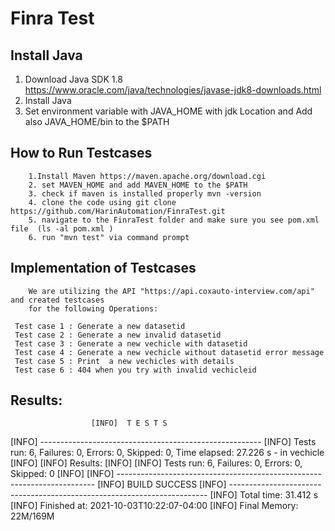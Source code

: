 # Finra Test
## Install Java
1. Download Java SDK 1.8 
        https://www.oracle.com/java/technologies/javase-jdk8-downloads.html
2. Install Java 
3. Set environment variable with JAVA_HOME with jdk Location and Add also JAVA_HOME/bin to the $PATH

## How to Run Testcases
 
        1.Install Maven https://maven.apache.org/download.cgi
        2. set MAVEN_HOME and add MAVEN_HOME to the $PATH
        3. check if maven is installed properly mvn -version
        4. clone the code using git clone https://github.com/HarinAutomation/FinraTest.git
        5. navigate to the FinraTest folder and make sure you see pom.xml file  (ls -al pom.xml )
        6. run "mvn test" via command prompt
  
        
## Implementation of Testcases 

        We are utilizing the API "https://api.coxauto-interview.com/api" and created testcases 
        for the following Operations:

     Test case 1 : Generate a new datasetid
     Test case 2 : Generate a new invalid datasetid
     Test case 3 : Generate a new vechicle with datasetid
     Test case 4 : Generate a new vechicle without datasetid error message
     Test case 5 : Print  a new vechicles with details  
     Test case 6 : 404 when you try with invalid vechicleid 


## Results:


                      [INFO]  T E S T S
[INFO] -------------------------------------------------------
[INFO] Tests run: 6, Failures: 0, Errors: 0, Skipped: 0, Time elapsed: 27.226 s - in vechicle
[INFO] 
[INFO] Results:
[INFO] 
[INFO] Tests run: 6, Failures: 0, Errors: 0, Skipped: 0
[INFO] 
[INFO] ------------------------------------------------------------------------
[INFO] BUILD SUCCESS
[INFO] ------------------------------------------------------------------------
[INFO] Total time: 31.412 s
[INFO] Finished at: 2021-10-03T10:22:07-04:00
[INFO] Final Memory: 22M/169M


